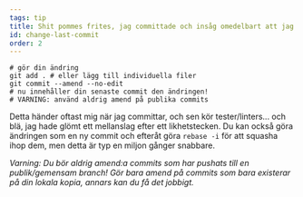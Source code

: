 ```yaml
---
tags: tip
title: Shit pommes frites, jag committade och insåg omedelbart att jag måste göra en liten ändring!
id: change-last-commit
order: 2
---
```


```git
# gör din ändring
git add . # eller lägg till individuella filer
git commit --amend --no-edit
# nu innehåller din senaste commit den ändringen!
# VARNING: använd aldrig amend på publika commits
```

Detta händer oftast mig när jag committar, och sen kör tester/linters... och blä, jag hade glömt ett mellanslag efter ett likhetstecken. Du kan också göra ändringen som en ny commit och efteråt göra `rebase -i` för att squasha ihop dem, men detta är typ en miljon gånger snabbare. 

*Varning: Du bör aldrig amend:a commits som har pushats till en publik/gemensam branch! Gör bara amend på commits som bara existerar på din lokala kopia, annars kan du få det jobbigt.*
